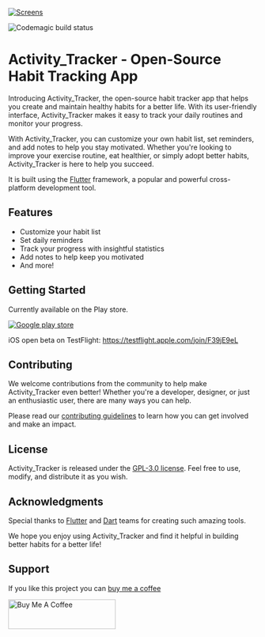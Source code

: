 [![Screens](https://activity_tracker.space/img/social/1.png)](https://activity_tracker.space)

![Codemagic build status](https://api.codemagic.io/apps/6154a5e032cdf915d1ce822b/6154a5e032cdf915d1ce822a/status_badge.svg)

# Activity_Tracker - Open-Source Habit Tracking App

Introducing Activity_Tracker, the open-source habit tracker app that helps you create and maintain healthy habits for a better life. With its user-friendly interface, Activity_Tracker makes it easy to track your daily routines and monitor your progress.

With Activity_Tracker, you can customize your own habit list, set reminders, and add notes to help you stay motivated. Whether you're looking to improve your exercise routine, eat healthier, or simply adopt better habits, Activity_Tracker is here to help you succeed. 

It is built using the [Flutter](https://flutter.dev/) framework, a popular and powerful cross-platform development tool.

## Features

- Customize your habit list
- Set daily reminders
- Track your progress with insightful statistics
- Add notes to help keep you motivated
- And more!

## Getting Started

Currently available on the Play store.

[![Google play store](https://activity_tracker.space/img/resources/en_get.svg)](https://play.google.com/store/apps/details?id=com.chge.Activity_Tracker)

iOS open beta on TestFlight: https://testflight.apple.com/join/F39jE9eL

## Contributing

We welcome contributions from the community to help make Activity_Tracker even better! Whether you're a developer, designer, or just an enthusiastic user, there are many ways you can help. 

Please read our [contributing guidelines](CONTRIBUTING.md) to learn how you can get involved and make an impact.

## License

Activity_Tracker is released under the [GPL-3.0 license](LICENSE). Feel free to use, modify, and distribute it as you wish. 

## Acknowledgments

Special thanks to [Flutter](https://flutter.dev/) and [Dart](https://dart.dev/) teams for creating such amazing tools. 

We hope you enjoy using Activity_Tracker and find it helpful in building better habits for a better life!

## Support

If you like this project you can [buy me a coffee](https://www.buymeacoffee.com/peterchge)

<a href="https://www.buymeacoffee.com/peterchge" target="_blank"><img src="https://cdn.buymeacoffee.com/buttons/v2/default-yellow.png" alt="Buy Me A Coffee" style="height: 60px !important;width: 217px !important;" ></a>

